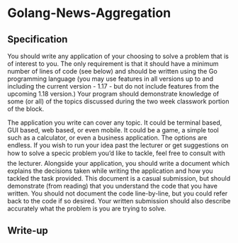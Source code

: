 # Golang-News-Aggregation

## Specification

You should write any application of your choosing to solve a problem that is of interest to you. The only requirement is that it
should have a minimum number of lines of code (see below) and should be written using the Go programming language (you
may use features in all versions up to and including the current version - 1.17 - but do not include features from the upcoming 1.18
version.) Your program should demonstrate knowledge of some (or all) of the topics discussed during the two week classwork
portion of the block.

The application you write can cover any topic. It could be terminal based, GUI based, web based, or even mobile. It could be a
game, a simple tool such as a calculator, or even a business application. The options are endless. If you wish to run your idea
past the lecturer or get suggestions on how to solve a specic problem you’d like to tackle, feel free to consult with the lecturer.
Alongside your application, you should write a document which explains the decisions taken while writing the application and
how you tackled the task provided. This document is a casual submission, but should demonstrate (from reading) that you
understand the code that you have written. You should not document the code line-by-line, but you could refer back to the
code if so desired. Your written submission should also describe accurately what the problem is you are trying to solve.

## Write-up
